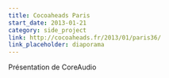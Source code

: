 ```yaml
---
title: Cocoaheads Paris
start_date: 2013-01-21
category: side_project
link: http://cocoaheads.fr/2013/01/paris36/
link_placeholder: diaporama
---
```


Présentation de CoreAudio
